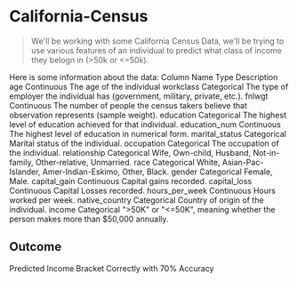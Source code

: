 
# California-Census

>We'll be working with some California Census Data, we'll be trying to use various features of an individual to predict what class of income they belogn in (>50k or <=50k).

Here is some information about the data:
Column Name 	    Type 	           Description
age 	         Continuous 	The age of the individual
workclass 	   Categorical 	The type of employer the individual has (government, military, private, etc.).
fnlwgt 	       Continuous 	The number of people the census takers believe that observation represents (sample weight). 
education 	   Categorical 	The highest level of education achieved for that individual.
education_num  Continuous 	The highest level of education in numerical form.
marital_status Categorical 	Marital status of the individual.
occupation   	 Categorical 	The occupation of the individual.
relationship 	 Categorical 	Wife, Own-child, Husband, Not-in-family, Other-relative, Unmarried.
race 	         Categorical 	White, Asian-Pac-Islander, Amer-Indian-Eskimo, Other, Black.
gender 	       Categorical 	Female, Male.
capital_gain   Continuous 	Capital gains recorded.
capital_loss 	 Continuous 	Capital Losses recorded.
hours_per_week Continuous 	Hours worked per week.
native_country Categorical 	Country of origin of the individual.
income 	       Categorical 	">50K" or "<=50K", meaning whether the person makes more than \$50,000 annually.
## Outcome
Predicted Income Bracket Correctly with 70% Accuracy

